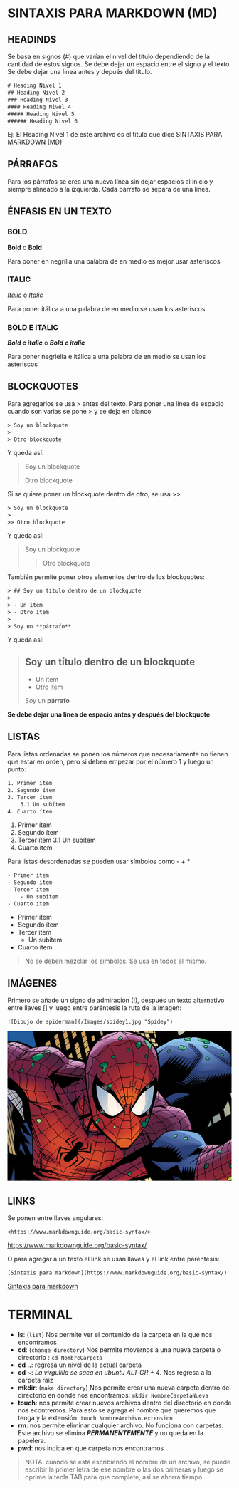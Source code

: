 # SINTAXIS PARA MARKDOWN (MD)

## HEADINDS

Se basa en signos (#) que varían el nivel del título dependiendo de la cantidad de estos signos. Se debe dejar un espacio entre el signo y el texto. Se debe dejar una línea antes y depués del título.

    # Heading Nivel 1
    ## Heading Nivel 2
    ### Heading Nivel 3
    #### Heading Nivel 4
    ##### Heading Nivel 5
    ###### Heading Nivel 6

Ej: El Heading Nivel 1 de este archivo es el título que dice SINTAXIS PARA MARKDOWN (MD)


## PÁRRAFOS

Para los párrafos se crea una nueva línea sin dejar espacios al inicio y siempre alineado a la izquierda. Cada párrafo se separa de una línea.

## ÉNFASIS EN UN TEXTO

### BOLD

**Bold** o __Bold__

Para poner en negrilla una palabra de en medio es mejor usar asteriscos

### ITALIC

*Italic* o _Italic_

Para poner itálica a una palabra de en medio se usan los asteriscos

### BOLD E ITALIC

***Bold e italic*** o ___Bold e italic___

Para poner negriella e itálica a una palabra de en medio se usan los asteriscos

## BLOCKQUOTES

Para agregarlos se usa > antes del texto. Para poner una línea de espacio cuando son varias se pone > y se deja en blanco

    > Soy un blockquote
    >
    > Otro blockquote

Y queda así:

> Soy un blockquote
>
> Otro blockquote


Si se quiere poner un blockquote dentro de otro, se usa >>

    > Soy un blockquote
    >
    >> Otro blockquote 

Y queda así:

> Soy un blockquote
>
>> Otro blockquote 

También permite poner otros elementos dentro de los blockquotes:

    > ## Soy un título dentro de un blockquote
    >
    > - Un ítem
    > - Otro ítem
    >
    > Soy un **párrafo**

Y queda así:

> ## Soy un título dentro de un blockquote
>
> - Un ítem
> - Otro ítem
>
> *Soy* un **párrafo**

**Se debe dejar una línea de espacio antes y después del blockquote**

## LISTAS

Para listas ordenadas se ponen los números que necesariamente no tienen que estar en orden, pero si deben empezar por el número 1 y luego un punto:

    1. Primer ítem
    2. Segundo ítem
    3. Tercer ítem
        3.1 Un subítem
    4. Cuarto ítem

1. Primer ítem
2. Segundo ítem
3. Tercer ítem
    3.1 Un subítem
4. Cuarto ítem

Para listas desordenadas se pueden usar símbolos como - + * 

    - Primer ítem
    - Segundo ítem
    - Tercer ítem
        - Un subítem
    - Cuarto ítem

- Primer ítem
- Segundo ítem
- Tercer ítem
    - Un subítem
- Cuarto ítem

> No se deben mezclar los símbolos. Se usa en todos el mismo.

## IMÁGENES

Primero se añade un signo de admiración (!), después un texto alternativo entre llaves [] y luego entre paréntesis la ruta de la imagen:

    ![Dibujo de spiderman](/Images/spidey1.jpg "Spidey") 

![Dibujo de spiderman](/Images/spidey1.jpg "Spidey") 

## LINKS

Se ponen entre llaves angulares:

    <https://www.markdownguide.org/basic-syntax/>

<https://www.markdownguide.org/basic-syntax/>

O para agregar a un texto el link se usan llaves y el link entre paréntesis:

    [Sintaxis para markdown](https://www.markdownguide.org/basic-syntax/)

[Sintaxis para markdown](https://www.markdownguide.org/basic-syntax/)


# TERMINAL

- **ls**: (`list`) Nos permite ver el contenido de la carpeta en la que nos encontramos
- **cd**: (`change directory`) Nos permite movernos a una nueva carpeta o directorio
: `cd NombreCarpeta`
- **cd ..**: regresa un nivel de la actual carpeta
- **cd ~**: *La virgulilla se saca en ubuntu ALT GR + 4*. Nos regresa a la carpeta raiz
- **mkdir**: (`make directory`) Nos permite crear una nueva carpeta dentro del directorio en donde nos encontramos: `mkdir NombreCarpetaNueva`
- **touch**: nos permite crear nuevos archivos dentro del directorio en donde nos econtremos. Para esto se agrega el nombre que queremos que tenga y la extensión: `touch NombreArchivo.extension`
- **rm**: nos permite eliminar cualquier archivo. No funciona con carpetas. Este archivo se elimina ***PERMANENTEMENTE*** y no queda en la papelera.
- **pwd**: nos indica en qué carpeta nos encontramos

> NOTA: cuando se está escribiendo el nombre de un archivo, se puede escribir la primer letra de ese nombre o las dos primeras y luego se oprime la tecla TAB para que complete, así se ahorra tiempo.



